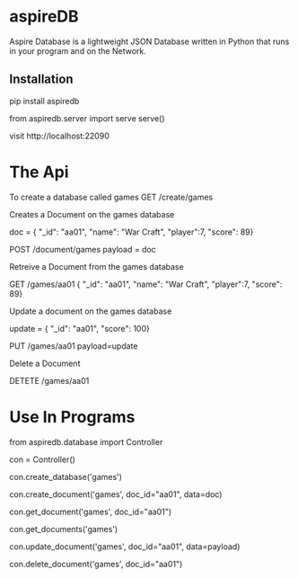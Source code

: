 # aspireDB
Aspire Database is a lightweight JSON Database written in Python that runs in your program and on the Network.

## Installation
pip install aspiredb

from aspiredb.server import serve
serve()

visit http://localhost:22090
 
 # The Api

 To create a database called games
 GET /create/games

 Creates a Document on the games database 

 doc = { "_id": "aa01", "name": "War Craft", "player":7, "score": 89}

 POST /document/games
 payload = doc

Retreive a Document from the games database 

GET /games/aa01
{ "_id": "aa01", "name": "War Craft", "player":7, "score": 89}

Update a document on the games database

update = { "_id": "aa01",  "score": 100}

PUT /games/aa01
payload=update

Delete a Document

DETETE /games/aa01

# Use In Programs

from aspiredb.database import Controller

con = Controller()

con.create_database('games')

con.create_document('games', doc_id="aa01", data=doc)

con.get_document('games', doc_id="aa01")

con.get_documents('games')

con.update_document('games', doc_id="aa01", data=payload)

con.delete_document('games', doc_id="aa01")










